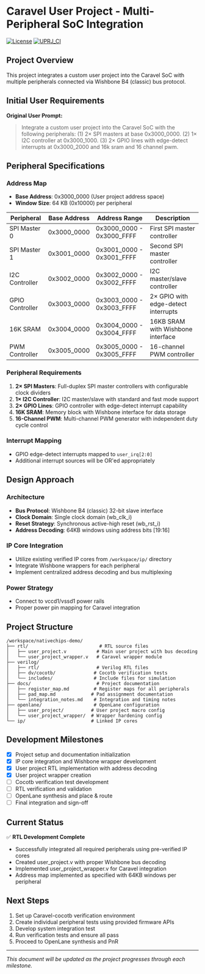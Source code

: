 # Caravel User Project - Multi-Peripheral SoC Integration

[![License](https://img.shields.io/badge/License-Apache%202.0-blue.svg)](https://opensource.org/licenses/Apache-2.0) [![UPRJ_CI](https://github.com/chipfoundry/caravel_user_project/actions/workflows/user_project_ci.yml/badge.svg)](https://github.com/chipfoundry/caravel_user_project/actions/workflows/user_project_ci.yml)

## Project Overview

This project integrates a custom user project into the Caravel SoC with multiple peripherals connected via Wishbone B4 (classic) bus protocol.

## Initial User Requirements

**Original User Prompt:**
> Integrate a custom user project into the Caravel SoC with the following peripherals: (1) 2× SPI masters at base 0x3000_0000. (2) 1× I2C controller at 0x3000_1000. (3) 2× GPIO lines with edge-detect interrupts at 0x3000_2000 and 16k sram and 16 channel pwm.

## Peripheral Specifications

### Address Map
- **Base Address**: 0x3000_0000 (User project address space)
- **Window Size**: 64 KB (0x10000) per peripheral

| Peripheral | Base Address | Address Range | Description |
|------------|--------------|---------------|-------------|
| SPI Master 0 | 0x3000_0000 | 0x3000_0000 - 0x3000_FFFF | First SPI master controller |
| SPI Master 1 | 0x3001_0000 | 0x3001_0000 - 0x3001_FFFF | Second SPI master controller |
| I2C Controller | 0x3002_0000 | 0x3002_0000 - 0x3002_FFFF | I2C master/slave controller |
| GPIO Controller | 0x3003_0000 | 0x3003_0000 - 0x3003_FFFF | 2× GPIO with edge-detect interrupts |
| 16K SRAM | 0x3004_0000 | 0x3004_0000 - 0x3004_FFFF | 16KB SRAM with Wishbone interface |
| PWM Controller | 0x3005_0000 | 0x3005_0000 - 0x3005_FFFF | 16-channel PWM controller |

### Peripheral Requirements
1. **2× SPI Masters**: Full-duplex SPI master controllers with configurable clock dividers
2. **1× I2C Controller**: I2C master/slave with standard and fast mode support
3. **2× GPIO Lines**: GPIO controller with edge-detect interrupt capability
4. **16K SRAM**: Memory block with Wishbone interface for data storage
5. **16-Channel PWM**: Multi-channel PWM generator with independent duty cycle control

### Interrupt Mapping
- GPIO edge-detect interrupts mapped to `user_irq[2:0]`
- Additional interrupt sources will be OR'ed appropriately

## Design Approach

### Architecture
- **Bus Protocol**: Wishbone B4 (classic) 32-bit slave interface
- **Clock Domain**: Single clock domain (wb_clk_i)
- **Reset Strategy**: Synchronous active-high reset (wb_rst_i)
- **Address Decoding**: 64KB windows using address bits [19:16]

### IP Core Integration
- Utilize existing verified IP cores from `/workspace/ip/` directory
- Integrate Wishbone wrappers for each peripheral
- Implement centralized address decoding and bus multiplexing

### Power Strategy
- Connect to vccd1/vssd1 power rails
- Proper power pin mapping for Caravel integration

## Project Structure

```
/workspace/nativechips-demo/
├── rtl/                          # RTL source files
│   ├── user_project.v           # Main user project with bus decoding
│   └── user_project_wrapper.v   # Caravel wrapper module
├── verilog/
│   ├── rtl/                     # Verilog RTL files
│   ├── dv/cocotb/              # Cocotb verification tests
│   └── includes/               # Include files for simulation
├── docs/                        # Project documentation
│   ├── register_map.md         # Register maps for all peripherals
│   ├── pad_map.md             # Pad assignment documentation
│   └── integration_notes.md    # Integration and timing notes
├── openlane/                   # OpenLane configuration
│   ├── user_project/          # User project macro config
│   └── user_project_wrapper/  # Wrapper hardening config
└── ip/                        # Linked IP cores
```

## Development Milestones

- [x] Project setup and documentation initialization
- [x] IP core integration and Wishbone wrapper development
- [x] User project RTL implementation with address decoding
- [x] User project wrapper creation
- [ ] Cocotb verification test development
- [ ] RTL verification and validation
- [ ] OpenLane synthesis and place & route
- [ ] Final integration and sign-off

## Current Status

✅ **RTL Development Complete**
- Successfully integrated all required peripherals using pre-verified IP cores
- Created user_project.v with proper Wishbone bus decoding
- Implemented user_project_wrapper.v for Caravel integration
- Address map implemented as specified with 64KB windows per peripheral

## Next Steps

1. Set up Caravel-cocotb verification environment
2. Create individual peripheral tests using provided firmware APIs
3. Develop system integration test
4. Run verification tests and ensure all pass
5. Proceed to OpenLane synthesis and PnR

---

*This document will be updated as the project progresses through each milestone.*
